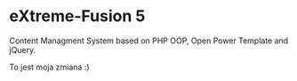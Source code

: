 # eXtreme-Fusion 5

Content Managment System based on PHP OOP, Open Power Template and jQuery.

To jest moja zmiana :)
